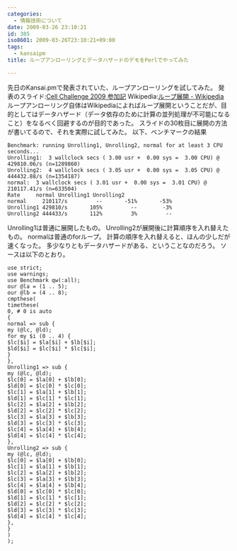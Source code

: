 ```yaml
---
categories:
  - 情報技術について
date: 2009-03-26 23:10:21
id: 385
iso8601: 2009-03-26T23:10:21+09:00
tags:
  - kansaipm
title: ループアンローリングとデータハザードのデモをPerlでやってみた

---
```


先日のKansai.pmで発表されていた、ループアンローリングを試してみた。
発表のスライド:<a href="http://www.slideshare.net/oxy919/cell-challenge-2009" target="_blank">Cell Challenge 2009 参加記</a>
Wikipedia:<a href="http://ja.wikipedia.org/wiki/%E3%83%AB%E3%83%BC%E3%83%97%E5%B1%95%E9%96%8B" target="_blank">ループ展開 - Wikipedia</a>
ループアンローリング自体はWikipediaによればループ展開ということだが、目的としてはデータハザード（データ依存のために計算の並列処理が不可能になること）をなるべく回避するのが目的であった。
スライドの30枚目に展開の方法が書いてるので、それを実際に試してみた。
以下、ベンチマークの結果
<pre><code>Benchmark: running Unrolling1, Unrolling2, normal for at least 3 CPU seconds...
Unrolling1:  3 wallclock secs ( 3.00 usr +  0.00 sys =  3.00 CPU) @ 429810.06/s (n=1289860)
Unrolling2:  4 wallclock secs ( 3.05 usr +  0.00 sys =  3.05 CPU) @ 444432.88/s (n=1354187)
normal:  3 wallclock secs ( 3.01 usr +  0.00 sys =  3.01 CPU) @ 210117.41/s (n=633504)
Rate     normal Unrolling1 Unrolling2
normal     210117/s         --       -51%       -53%
Unrolling1 429810/s       105%         --        -3%
Unrolling2 444433/s       112%         3%         --</code></pre>
Unrolling1は普通に展開したもの。
Unrolling2が展開後に計算順序を入れ替えたもの。
normalは普通のforループ。
計算の順序を入れ替えると、ほんの少しだが速くなった。
多少なりともデータハザードがある、ということなのだろう。
ソースは以下のとおり。


<pre><code>use strict;
use warnings;
use Benchmark qw(:all);
our @la = (1 .. 5);
our @lb = (4 .. 8);
cmpthese(
timethese(
0, # 0 is auto
{
normal =&#62; sub {
my (@lc, @ld);
for my &#36;i (0 .. 4) {
&#36;lc[&#36;i] = &#36;la[&#36;i] + &#36;lb[&#36;i];
&#36;ld[&#36;i] = &#36;lc[&#36;i] * &#36;lc[&#36;i];
}
},
Unrolling1 =&#62; sub {
my (@lc, @ld);
&#36;lc[0] = &#36;la[0] + &#36;lb[0];
&#36;ld[0] = &#36;lc[0] * &#36;lc[0];
&#36;lc[1] = &#36;la[1] + &#36;lb[1];
&#36;ld[1] = &#36;lc[1] * &#36;lc[1];
&#36;lc[2] = &#36;la[2] + &#36;lb[2];
&#36;ld[2] = &#36;lc[2] * &#36;lc[2];
&#36;lc[3] = &#36;la[3] + &#36;lb[3];
&#36;ld[3] = &#36;lc[3] * &#36;lc[3];
&#36;lc[4] = &#36;la[4] + &#36;lb[4];
&#36;ld[4] = &#36;lc[4] * &#36;lc[4];
},
Unrolling2 =&#62; sub {
my (@lc, @ld);
&#36;lc[0] = &#36;la[0] + &#36;lb[0];
&#36;lc[1] = &#36;la[1] + &#36;lb[1];
&#36;lc[2] = &#36;la[2] + &#36;lb[2];
&#36;lc[3] = &#36;la[3] + &#36;lb[3];
&#36;lc[4] = &#36;la[4] + &#36;lb[4];
&#36;ld[0] = &#36;lc[0] * &#36;lc[0];
&#36;ld[1] = &#36;lc[1] * &#36;lc[1];
&#36;ld[2] = &#36;lc[2] * &#36;lc[2];
&#36;ld[3] = &#36;lc[3] * &#36;lc[3];
&#36;ld[4] = &#36;lc[4] * &#36;lc[4];
},
}
)
);
</code></pre>
    	